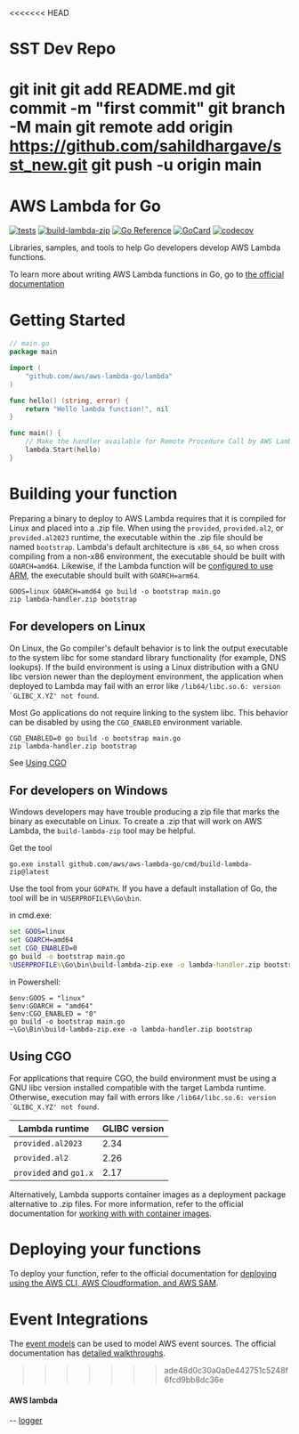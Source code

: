 <<<<<<< HEAD

# SST Dev Repo

git init
git add README.md
git commit -m "first commit"
git branch -M main
git remote add origin https://github.com/sahildhargave/sst_new.git
git push -u origin main
=======

# AWS Lambda for Go

[![tests][1]][2]
[![build-lambda-zip][3]][4]
[![Go Reference][5]][6]
[![GoCard][7]][8]
[![codecov][9]][10]

[1]: https://github.com/aws/aws-lambda-go/workflows/tests/badge.svg
[2]: https://github.com/aws/aws-lambda-go/actions?query=workflow%3Atests
[3]: https://github.com/aws/aws-lambda-go/workflows/go%20get%20build-lambda-zip/badge.svg
[4]: https://github.com/aws/aws-lambda-go/actions?query=workflow%3A%22go+get+build-lambda-zip%22
[5]: https://pkg.go.dev/badge/github.com/aws/aws-lambda-go.svg
[6]: https://pkg.go.dev/github.com/aws/aws-lambda-go
[7]: https://goreportcard.com/badge/github.com/aws/aws-lambda-go
[8]: https://goreportcard.com/report/github.com/aws/aws-lambda-go
[9]: https://codecov.io/gh/aws/aws-lambda-go/branch/master/graph/badge.svg
[10]: https://codecov.io/gh/aws/aws-lambda-go

Libraries, samples, and tools to help Go developers develop AWS Lambda functions.

To learn more about writing AWS Lambda functions in Go, go to [the official documentation](https://docs.aws.amazon.com/lambda/latest/dg/go-programming-model.html)

# Getting Started

```Go
// main.go
package main

import (
	"github.com/aws/aws-lambda-go/lambda"
)

func hello() (string, error) {
	return "Hello lambda function!", nil
}

func main() {
	// Make the handler available for Remote Procedure Call by AWS Lambda
	lambda.Start(hello)
}
```

# Building your function

Preparing a binary to deploy to AWS Lambda requires that it is compiled for Linux and placed into a .zip file. When using the `provided`, `provided.al2`, or `provided.al2023` runtime, the executable within the .zip file should be named `bootstrap`. Lambda's default architecture is `x86_64`, so when cross compiling from a non-x86 environment, the executable should be built with `GOARCH=amd64`. Likewise, if the Lambda function will be [configured to use ARM](https://docs.aws.amazon.com/lambda/latest/dg/foundation-arch.html), the executable should built with `GOARCH=arm64`.

```shell
GOOS=linux GOARCH=amd64 go build -o bootstrap main.go
zip lambda-handler.zip bootstrap
```

## For developers on Linux

On Linux, the Go compiler's default behavior is to link the output executable to the system libc for some standard library functionality (for example, DNS lookups). If the build environment is using a Linux distribution with a GNU libc version newer than the deployment environment, the application when deployed to Lambda may fail with an error like `` /lib64/libc.so.6: version `GLIBC_X.YZ' not found ``.

Most Go applications do not require linking to the system libc. This behavior can be disabled by using the `CGO_ENABLED` environment variable.

```
CGO_ENABLED=0 go build -o bootstrap main.go
zip lambda-handler.zip bootstrap
```

See [Using CGO](#using-cgo)

## For developers on Windows

Windows developers may have trouble producing a zip file that marks the binary as executable on Linux. To create a .zip that will work on AWS Lambda, the `build-lambda-zip` tool may be helpful.

Get the tool

```shell
go.exe install github.com/aws/aws-lambda-go/cmd/build-lambda-zip@latest
```

Use the tool from your `GOPATH`. If you have a default installation of Go, the tool will be in `%USERPROFILE%\Go\bin`.

in cmd.exe:

```bat
set GOOS=linux
set GOARCH=amd64
set CGO_ENABLED=0
go build -o bootstrap main.go
%USERPROFILE%\Go\bin\build-lambda-zip.exe -o lambda-handler.zip bootstrap
```

in Powershell:

```posh
$env:GOOS = "linux"
$env:GOARCH = "amd64"
$env:CGO_ENABLED = "0"
go build -o bootstrap main.go
~\Go\Bin\build-lambda-zip.exe -o lambda-handler.zip bootstrap
```

## Using CGO

For applications that require CGO, the build environment must be using a GNU libc version installed compatible with the target Lambda runtime. Otherwise, execution may fail with errors like `` /lib64/libc.so.6: version `GLIBC_X.YZ' not found ``.

| Lambda runtime         | GLIBC version |
| ---------------------- | ------------- |
| `provided.al2023`      | 2.34          |
| `provided.al2`         | 2.26          |
| `provided` and `go1.x` | 2.17          |

Alternatively, Lambda supports container images as a deployment package alternative to .zip files. For more information, refer to the official documentation for [working with with container images](https://docs.aws.amazon.com/lambda/latest/dg/images-create.html).

# Deploying your functions

To deploy your function, refer to the official documentation for [deploying using the AWS CLI, AWS Cloudformation, and AWS SAM](https://docs.aws.amazon.com/lambda/latest/dg/deploying-lambda-apps.html).

# Event Integrations

The [event models](https://github.com/aws/aws-lambda-go/tree/master/events) can be used to model AWS event sources. The official documentation has [detailed walkthroughs](https://docs.aws.amazon.com/lambda/latest/dg/use-cases.html).

> > > > > > > ade48d0c30a0a0e442751c5248f6fcd9bb8dc36e

#### AWS lambda

-- [logger](https://github.com/uber-go/zap)
